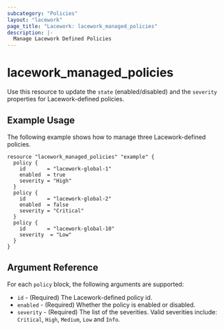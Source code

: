 ```yaml
---
subcategory: "Policies"
layout: "lacework"
page_title: "Lacework: lacework_managed_policies"
description: |-
  Manage Lacework Defined Policies
---
```


# lacework\_managed\_policies

Use this resource to update the `state` (enabled/disabled) and the `severity` properties for Lacework-defined policies.

## Example Usage

The following example shows how to manage three Lacework-defined policies.

```hcl
resource "lacework_managed_policies" "example" {
  policy {
    id       = "lacework-global-1"
    enabled  = true
    severity = "High"
  }
  policy {
    id       = "lacework-global-2"
    enabled  = false
    severity = "Critical"
  }
  policy {
    id       = "lacework-global-10"
    severity  = "Low"
  }
}
```

## Argument Reference

For each `policy` block, the following arguments are supported:

* `id` - (Required) The Lacework-defined policy id.
* `enabled` - (Required) Whether the policy is enabled or disabled.
* `severity` - (Required) The list of the severities. Valid severities include:
  `Critical`, `High`, `Medium`, `Low` and `Info`.
